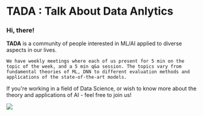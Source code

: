 # TADA : Talk About Data Anlytics

### Hi, there!
**TADA** is a community of people interested in ML/AI applied to diverse aspects in our lives. 

```We have weekly meetings where each of us present for 5 min on the topic of the week, and a 5 min q&a session. The topics vary from fundamental theories of ML, DNN to different evaluation methods and applications of the state-of-the-art models.```


If you're working in a field of Data Science, or wish to know more about the theory and applications of AI - feel free to join us!




<img src=/tada-logos2.jpeg />

